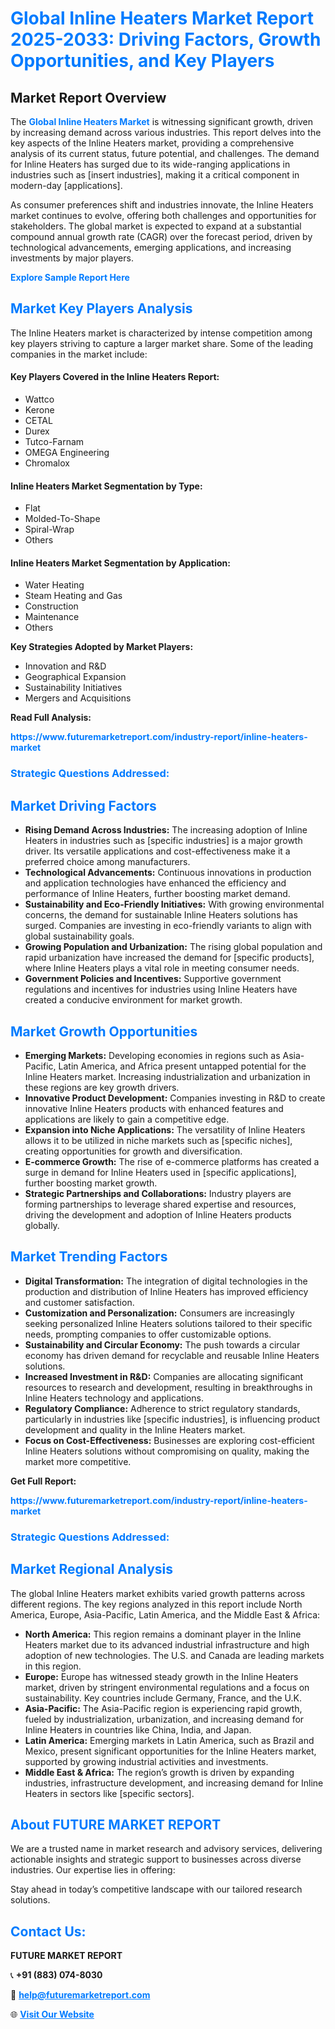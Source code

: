 <h1 style="color: #007BFF;">Global Inline Heaters Market Report 2025-2033: Driving Factors, Growth Opportunities, and Key Players</h1>

<section id="overview">
<h2>Market Report Overview</h2>
<p>The <a href="https://www.futuremarketreport.com/industry-report/inline-heaters-market" style="color: #007BFF; text-decoration: none;"><strong>Global Inline Heaters Market</strong></a> is witnessing significant growth, driven by increasing demand across various industries. This report delves into the key aspects of the Inline Heaters market, providing a comprehensive analysis of its current status, future potential, and challenges. The demand for Inline Heaters has surged due to its wide-ranging applications in industries such as [insert industries], making it a critical component in modern-day [applications].</p>
<p>As consumer preferences shift and industries innovate, the Inline Heaters market continues to evolve, offering both challenges and opportunities for stakeholders. The global market is expected to expand at a substantial compound annual growth rate (CAGR) over the forecast period, driven by technological advancements, emerging applications, and increasing investments by major players.</p>
</section>

<section id="overview">
<p><a href="https://www.futuremarketreport.com/request-sample/reportId=52298" style="color: #007BFF; text-decoration: none;"><strong>Explore Sample Report Here</strong></a></p>
</section>

<section id="key-players">
<h2 style="color: #007BFF;">Market Key Players Analysis</h2>
<p>The Inline Heaters market is characterized by intense competition among key players striving to capture a larger market share. Some of the leading companies in the market include:</p>
<h4>Key Players Covered in the Inline Heaters Report:</h4>
<ul><li>Wattco</li><li>Kerone</li><li>CETAL</li><li>Durex</li><li>Tutco-Farnam</li><li>OMEGA Engineering</li><li>Chromalox</li></ul>
<h4>Inline Heaters Market Segmentation by Type:</h4>
<ul><li>Flat</li><li>Molded-To-Shape</li><li>Spiral-Wrap</li><li>Others</li></ul>

<h4>Inline Heaters Market Segmentation by Application:</h4>
<ul><li>Water Heating</li><li>Steam Heating and Gas</li><li>Construction</li><li>Maintenance</li><li>Others</li></ul>
<p><strong>Key Strategies Adopted by Market Players:</strong></p>
<ul>
<li>Innovation and R&D</li>
<li>Geographical Expansion</li>
<li>Sustainability Initiatives</li>
<li>Mergers and Acquisitions</li>
</ul>
</section>

<section>
<p><strong>Read Full Analysis: </strong></p><a href="https://www.futuremarketreport.com/industry-report/inline-heaters-market" style="color: #007BFF; text-decoration: none;"><strong>https://www.futuremarketreport.com/industry-report/inline-heaters-market</strong></a>
<h3 style="color: #007BFF;">Strategic Questions Addressed:</h3>
</section>

<section id="driving-factors">
<h2 style="color: #007BFF;">Market Driving Factors</h2>
<ul>
<li><strong>Rising Demand Across Industries:</strong> The increasing adoption of Inline Heaters in industries such as [specific industries] is a major growth driver. Its versatile applications and cost-effectiveness make it a preferred choice among manufacturers.</li>
<li><strong>Technological Advancements:</strong> Continuous innovations in production and application technologies have enhanced the efficiency and performance of Inline Heaters, further boosting market demand.</li>
<li><strong>Sustainability and Eco-Friendly Initiatives:</strong> With growing environmental concerns, the demand for sustainable Inline Heaters solutions has surged. Companies are investing in eco-friendly variants to align with global sustainability goals.</li>
<li><strong>Growing Population and Urbanization:</strong> The rising global population and rapid urbanization have increased the demand for [specific products], where Inline Heaters plays a vital role in meeting consumer needs.</li>
<li><strong>Government Policies and Incentives:</strong> Supportive government regulations and incentives for industries using Inline Heaters have created a conducive environment for market growth.</li>
</ul>
</section>

<section id="growth-opportunities">
<h2 style="color: #007BFF;">Market Growth Opportunities</h2>
<ul>
<li><strong>Emerging Markets:</strong> Developing economies in regions such as Asia-Pacific, Latin America, and Africa present untapped potential for the Inline Heaters market. Increasing industrialization and urbanization in these regions are key growth drivers.</li>
<li><strong>Innovative Product Development:</strong> Companies investing in R&D to create innovative Inline Heaters products with enhanced features and applications are likely to gain a competitive edge.</li>
<li><strong>Expansion into Niche Applications:</strong> The versatility of Inline Heaters allows it to be utilized in niche markets such as [specific niches], creating opportunities for growth and diversification.</li>
<li><strong>E-commerce Growth:</strong> The rise of e-commerce platforms has created a surge in demand for Inline Heaters used in [specific applications], further boosting market growth.</li>
<li><strong>Strategic Partnerships and Collaborations:</strong> Industry players are forming partnerships to leverage shared expertise and resources, driving the development and adoption of Inline Heaters products globally.</li>
</ul>
</section>

<section id="trending-factors">
<h2 style="color: #007BFF;">Market Trending Factors</h2>
<ul>
<li><strong>Digital Transformation:</strong> The integration of digital technologies in the production and distribution of Inline Heaters has improved efficiency and customer satisfaction.</li>
<li><strong>Customization and Personalization:</strong> Consumers are increasingly seeking personalized Inline Heaters solutions tailored to their specific needs, prompting companies to offer customizable options.</li>
<li><strong>Sustainability and Circular Economy:</strong> The push towards a circular economy has driven demand for recyclable and reusable Inline Heaters solutions.</li>
<li><strong>Increased Investment in R&D:</strong> Companies are allocating significant resources to research and development, resulting in breakthroughs in Inline Heaters technology and applications.</li>
<li><strong>Regulatory Compliance:</strong> Adherence to strict regulatory standards, particularly in industries like [specific industries], is influencing product development and quality in the Inline Heaters market.</li>
<li><strong>Focus on Cost-Effectiveness:</strong> Businesses are exploring cost-efficient Inline Heaters solutions without compromising on quality, making the market more competitive.</li>
</ul>
</section>

<section>
<p><strong>Get Full Report: </strong></p><a href="https://www.futuremarketreport.com/industry-report/inline-heaters-market" style="color: #007BFF; text-decoration: none;"><strong>https://www.futuremarketreport.com/industry-report/inline-heaters-market</strong></a>
<h3 style="color: #007BFF;">Strategic Questions Addressed:</h3>
</section>


<section id="regional-analysis">
<h2 style="color: #007BFF;">Market Regional Analysis</h2>
<p>The global Inline Heaters market exhibits varied growth patterns across different regions. The key regions analyzed in this report include North America, Europe, Asia-Pacific, Latin America, and the Middle East & Africa:</p>
<ul>
<li><strong>North America:</strong> This region remains a dominant player in the Inline Heaters market due to its advanced industrial infrastructure and high adoption of new technologies. The U.S. and Canada are leading markets in this region.</li>
<li><strong>Europe:</strong> Europe has witnessed steady growth in the Inline Heaters market, driven by stringent environmental regulations and a focus on sustainability. Key countries include Germany, France, and the U.K.</li>
<li><strong>Asia-Pacific:</strong> The Asia-Pacific region is experiencing rapid growth, fueled by industrialization, urbanization, and increasing demand for Inline Heaters in countries like China, India, and Japan.</li>
<li><strong>Latin America:</strong> Emerging markets in Latin America, such as Brazil and Mexico, present significant opportunities for the Inline Heaters market, supported by growing industrial activities and investments.</li>
<li><strong>Middle East & Africa:</strong> The region’s growth is driven by expanding industries, infrastructure development, and increasing demand for Inline Heaters in sectors like [specific sectors].</li>
</ul>
</section>

<footer>
<h2 style="color: #007BFF;">About FUTURE MARKET REPORT</h2>
<p>We are a trusted name in market research and advisory services, delivering actionable insights and strategic support to businesses across diverse industries. Our expertise lies in offering:</p>

<p>Stay ahead in today’s competitive landscape with our tailored research solutions.</p>

<h2 style="color: #007BFF;">Contact Us:</h2>
<p><strong>FUTURE MARKET REPORT</strong></p>
<p>📞 <strong>+91 (883) 074-8030</strong></p>
<p>📧 <strong><a href="mailto:help@futuremarketreport.com" style="color: #007BFF;">help@futuremarketreport.com</a></strong></p>
<p>🌐 <strong><a href="https://www.futuremarketreport.com/" style="color: #007BFF;">Visit Our Website</a></strong></p>
</footer>